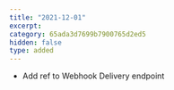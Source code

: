 ```yaml
---
title: "2021-12-01"
excerpt:
category: 65ada3d7699b7900765d2ed5
hidden: false
type: added
---
```


* Add ref to Webhook Delivery endpoint
